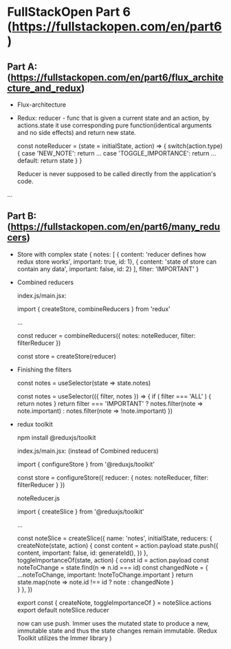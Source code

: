 # FullStackOpen Part 6 (https://fullstackopen.com/en/part6)

## Part A: (https://fullstackopen.com/en/part6/flux_architecture_and_redux)

  - Flux-architecture
  - Redux:
    reducer - func that is given a current state and an action, by actions.state it use  corresponding pure function(identical arguments and no side effects) and return new state.
    
      const noteReducer = (state = initialState, action) => {
        switch(action.type) {
          case 'NEW_NOTE':
            return ...
          case 'TOGGLE_IMPORTANCE':
            return ...
          default:
            return state
        }
      }

    Reducer is never supposed to be called directly from the application's code.

  ...


## Part B: (https://fullstackopen.com/en/part6/many_reducers)

  - Store with complex state
      {
        notes: [
          { content: 'reducer defines how redux store works', important: true, id: 1},
          { content: 'state of store can contain any data', important: false, id: 2}
        ],
        filter: 'IMPORTANT'
      }

  - Combined reducers

    index.js/main.jsx:

      import { createStore, combineReducers } from 'redux'

      ...


      const reducer = combineReducers({
        notes: noteReducer,
        filter: filterReducer
      })

      const store = createStore(reducer)

  - Finishing the filters

      const notes = useSelector(state => state.notes)


      const notes = useSelector(({ filter, notes }) => {
        if ( filter === 'ALL' ) {
          return notes
          }
        return filter  === 'IMPORTANT'
          ? notes.filter(note => note.important)
          : notes.filter(note => !note.important)
        })

  - redux toolkit
      
      npm install @reduxjs/toolkit

    index.js/main.jsx: (instead of Combined reducers)

      import { configureStore } from '@reduxjs/toolkit'

      const store = configureStore({
        reducer: {
          notes: noteReducer,
          filter: filterReducer
        }
      })

    noteReducer.js

      import { createSlice } from '@reduxjs/toolkit'

      ...

      const noteSlice = createSlice({
        name: 'notes',
        initialState,
        reducers: {
          createNote(state, action) {
            const content = action.payload
            state.push({
              content,
              important: false,
              id: generateId(),
            })
          },
          toggleImportanceOf(state, action) {
            const id = action.payload
            const noteToChange = state.find(n => n.id === id)
            const changedNote = { 
              ...noteToChange, 
              important: !noteToChange.important 
            }
            return state.map(note =>
              note.id !== id ? note : changedNote 
            )     
          }
        },
      })

      export const { createNote, toggleImportanceOf } = noteSlice.actions
      export default noteSlice.reducer

      now can use push. Immer uses the mutated state to produce a new, immutable state and thus the state changes remain immutable. (Redux Toolkit utilizes the Immer library )